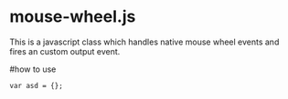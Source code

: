 # mouse-wheel.js
This is a javascript class which handles native mouse wheel events and fires an custom output event.

#how to use

```
var asd = {};
```
